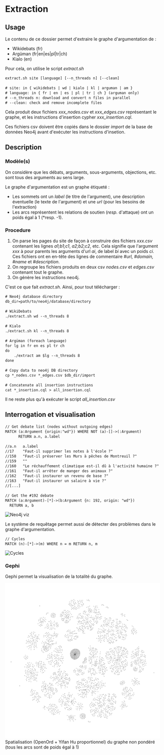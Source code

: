 # Extraction

## Usage

Le contenu de ce dossier permet d'extraire le graphe d'argumentation de :

 - Wikidebats (fr)
 - Argüman (fr|en|es|pl|tr|ch)
 - Kialo (en)

Pour cela, on utilise le script *extract.sh*

	extract.sh site [language] [--n_threads n] [--clean]

	# site: in { wikidebats | wd | kialo | kl | arguman | am }
	# language: in { fr | en | es | pl | tr | ch } (arguman only)
	# --n_threads n: download and convert n files in parallel
	# --clean: check and remove incomplete files

Cela produit deux fichiers *xxx_nodes.csv* et *xxx_edges.csv* représentant le graphe, et les instructions d'insertion cypher *xxx_insertion.cql*.

Ces fichiers csv doivent être copiés dans le dossier *import* de la base de données Neo4j avant d'exécuter les instructions d'insetion.


## Description

### Modèle(s)

On considère que les débats, arguments, sous-arguments, objections, etc. sont tous des arguments au sens large.

Le graphe d'argumentation est un graphe étiqueté :

 - Les sommets ont un *label* (le titre de l'argument), une description éventuelle (le texte de l'argument) et une *url* (pour les besoins de l'extraction)
 - Les arcs représentent les relations de soutien (*resp.* d'attaque) ont un poids égal à 1 (*resp. -1).

### Procedure

1. On parse les pages du site de façon à construire des fichiers *xxx.csv* contenant les lignes *a1;b1;c1*, *a2;b2;c2*, etc. Cela signifie que l'argument *xxx* à pour parents les arguments d'url *ai*, de label *bi* avec un poids *ci*.  
Ces fichiers ont en en-tête des lignes de commentaire *#url, #domain, #name* et *#description*.
2. On regroupe les fichiers produits en deux csv *nodes.csv* et *edges.csv* contenant tout le graphe.
3. On génère les instructions neo4j.

C'est ce que fait *extract.sh*. Ainsi, pour tout télécharger :

	# Neo4j database directory
	db_dir=path/to/neo4j/database/directory

	# WikiDebats
	./extract.sh wd --n_threads 8
	
	# Kialo
	./extract.sh kl --n_threads 8
	
	# Argüman (foreach language)
	for lg in fr en es pl tr ch
	do
		./extract am $lg --n_threads 8
	done
	
	# Copy data to neo4j DB directory
	cp *_nodes.csv *_edges.csv $db_dir/import
	
	# Concatenate all insertion instructions
	cat *_insertion.cql > all_insertion.cql

Il ne reste plus qu'à exécuter le script *all_insertion.csv*




## Interrogation et visualisation


	// Get debate list (nodes without outgoing edges)
	MATCH (a:Argument {origin:"wd"}) WHERE NOT (a)-[]->(:Argument) 
		  RETURN a.n, a.label

	//a.n	a.label
	//17	"Faut-il supprimer les notes à l'école ?"
	//158	"Faut-il préserver les Murs à pêches de Montreuil ?"
	//159	""
	//160	"Le réchauffement climatique est-il dû à l'activité humaine ?"
	//161	"Faut-il arrêter de manger des animaux ?"
	//162	"Faut-il instaurer un revenu de base ?"
	//163	"Faut-il instaurer un salaire à vie ?"
	//[...]

	// Get the #192 debate
	MATCH (a:Argument)-[*]->(b:Argument {n: 192, origin: "wd"})
	  RETURN a, b
	  
![Neo4j viz](images/n4j_example.svg  "Neo4j visualization")

Le système de requêtage permet aussi de détecter des problèmes dans le graphe d'argumentation.

	// Cycles
	MATCH (n)-[*]->(m) WHERE n = m RETURN n, m

![Cycles](images/n4j_cycles.svg  "Cycles in the argumentation graph")

### Gephi

Gephi permet la visualisation de la totalité du graphe.

![Gephi viz](images/gephi_example.png  "Gephi visualization")
Spatialisation (OpenOrd + Yifan Hu proportionnel) du graphe non pondéré (tous les arcs sont de poids égal à 1)

